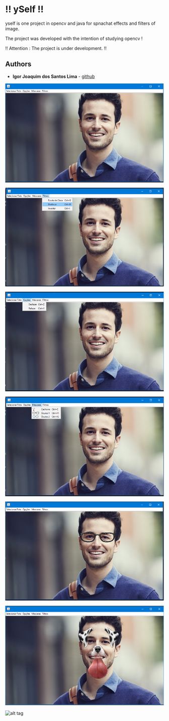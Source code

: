 # !! ySelf !!

yself is one project in opencv and java for spnachat effects and filters of image.

The project was developed with the intention of studying opencv !

!! Attention : The project is under development. !!

## Authors

* **Igor Joaquim dos Santos Lima** - [github](https://github.com/igor036)

![alt tag](screenshot\mainWindow.png "Main window.")

![alt tag](screenshot\filters.png "Filters.")

![alt tag](screenshot\options.png "Options.")

![alt tag](screenshot\masks.png "Masks.")

![alt tag](screenshot\glasses1.png "Glasses.")

![alt tag](screenshot\dog.png "Dog.")

![alt tag](screenshot\dogAndGlasses.pngg "Dog + Glasses.")
